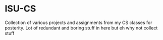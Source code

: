 # **ISU-CS**
Collection of various projects and assignments from my CS classes for posterity.
Lot of redundant and boring stuff in here but eh why not collect stuff
